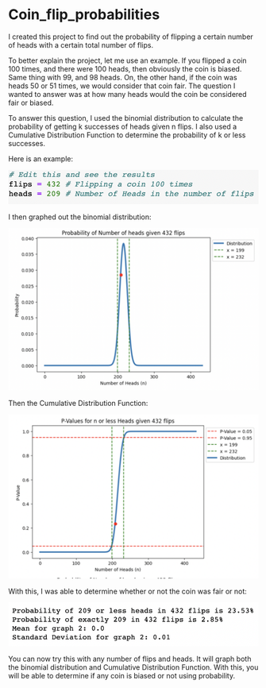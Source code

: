 # Coin_flip_probabilities

I created this project to find out the probability of flipping a certain number of heads with a certain total number of flips.

To better explain the project, let me use an example. If you flipped a coin 100 times, and there were 100 heads, then obviously 
the coin is biased. Same thing with 99, and 98 heads. On, the other hand, if the coin was heads 50 or 51 times, we would consider
that coin fair. The question I wanted to answer was at how many heads would the coin be considered fair or biased. 

To answer this question, I used the binomial distribution to calculate the probability of getting k successes of heads given n flips.
I also used a Cumulative Distribution Function to determine the probability of k or less successes. 

Here is an example:

<img width="774"  src="Code.png">

I then graphed out the binomial distribution:

<img width="774"  src="Graph 1.png">

Then the Cumulative Distribution Function:

<img width="774"  src="Graph 2.png">

With this, I was able to determine whether or not the coin was fair or not: 

<img width="774"  src="Info.png">

You can now try this with any number of flips and heads. It will graph both the binomial distribution and Cumulative Distribution Function. With this, you will be able to determine if any coin is biased or not using probability.





